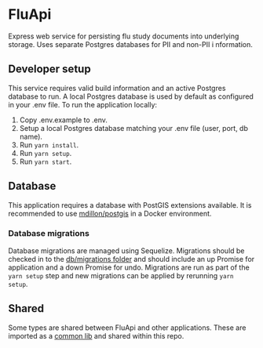 # FluApi

Express web service for persisting flu study documents into underlying storage. Uses separate Postgres databases for PII and non-PII i
nformation.

## Developer setup

This service requires valid build information and an active Postgres database to run. A local Postgres database is used by default as configured in your .env file. To run the application locally:

1. Copy .env.example to .env.
2. Setup a local Postgres database matching your .env file (user, port, db name).
3. Run `yarn install`.
4. Run `yarn setup`.
5. Run `yarn start`. 

## Database

This application requires a database with PostGIS extensions available. It is recommended to use [mdillon/postgis](https://hub.docker.com/r/mdillon/postgis/) in a Docker environment.

### Database migrations

Database migrations are managed using Sequelize. Migrations should be checked in to the [db/migrations folder](https://github.com/AudereNow/learn/tree/master/FluApi/db/migrations) and should include an up Promise for application and a down Promise for undo. Migrations are run as part of the `yarn setup` step and new migrations can be applied by rerunning `yarn setup`.

## Shared

Some types are shared between FluApi and other applications. These are imported as a [common lib](https://github.com/AudereNow/learn/tree/master/lib) and shared within this repo.
